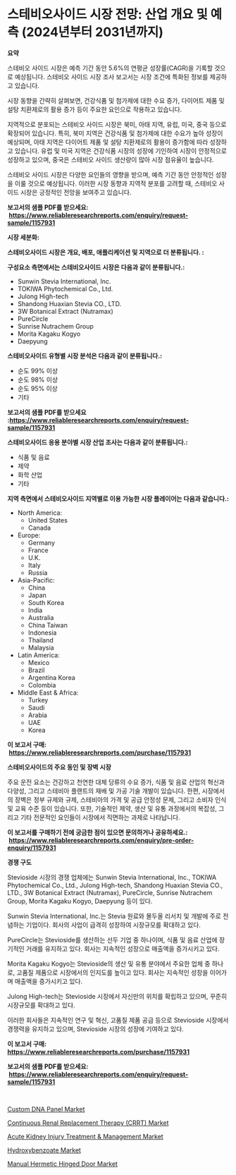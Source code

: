 <p><h1>스테비오사이드 시장 전망: 산업 개요 및 예측 (2024년부터 2031년까지)</h1></p><p><strong>요약</strong></p>
<p><p>스테비오 사이드 시장은 예측 기간 동안 5.6%의 연평균 성장률(CAGR)을 기록할 것으로 예상됩니다. 스테비오 사이드 시장 조사 보고서는 시장 조건에 특화된 정보를 제공하고 있습니다.</p><p>시장 동향을 간략히 살펴보면, 건강식품 및 첨가제에 대한 수요 증가, 다이어트 제품 및 설탕 치환제로의 활용 증가 등이 주요한 요인으로 작용하고 있습니다.</p><p>지역적으로 분포되는 스테비오 사이드 시장은 북미, 아태 지역, 유럽, 미국, 중국 등으로 확장되어 있습니다. 특히, 북미 지역은 건강식품 및 첨가제에 대한 수요가 높아 성장이 예상되며, 아태 지역은 다이어트 제품 및 설탕 치환제로의 활용이 증가함에 따라 성장하고 있습니다. 유럽 및 미국 지역은 건강식품 시장의 성장에 기인하여 시장이 안정적으로 성장하고 있으며, 중국은 스테비오 사이드 생산량이 많아 시장 점유율이 높습니다.</p><p>스테비오 사이드 시장은 다양한 요인들의 영향을 받으며, 예측 기간 동안 안정적인 성장을 이룰 것으로 예상됩니다. 이러한 시장 동향과 지역적 분포를 고려할 때, 스테비오 사이드 시장은 긍정적인 전망을 보여주고 있습니다.</p></p>
<p><strong>보고서의 샘플 PDF를 받으세요: &nbsp;<a href="https://www.reliableresearchreports.com/enquiry/request-sample/1157931">https://www.reliableresearchreports.com/enquiry/request-sample/1157931</a></strong></p>
<p><strong>시장 세분화:</strong></p>
<p><strong> 스테비오사이드 시장은 개요, 배포, 애플리케이션 및 지역으로 더 분류됩니다. :</strong></p>
<p><strong>구성요소 측면에서는 스테비오사이드 시장은 다음과 같이 분류됩니다.:</strong></p>
<p><ul><li>Sunwin Stevia International, Inc.</li><li>TOKIWA Phytochemical Co., Ltd.</li><li>Julong High-tech</li><li>Shandong Huaxian Stevia CO., LTD.</li><li>3W Botanical Extract (Nutramax)</li><li>PureCircle</li><li>Sunrise Nutrachem Group</li><li>Morita Kagaku Kogyo</li><li>Daepyung</li></ul></p>
<p><strong> 스테비오사이드 유형별 시장 분석은 다음과 같이 분류됩니다.:</strong></p>
<p><ul><li>순도 99% 이상</li><li>순도 98% 이상</li><li>순도 95% 이상</li><li>기타</li></ul></p>
<p><strong>보고서의 샘플 PDF를 받으세요 :<a href="https://www.reliableresearchreports.com/enquiry/request-sample/1157931">https://www.reliableresearchreports.com/enquiry/request-sample/1157931</a></strong></p>
<p><strong> 스테비오사이드 응용 분야별 시장 산업 조사는 다음과 같이 분류됩니다.:</strong></p>
<p><ul><li>식품 및 음료</li><li>제약</li><li>화학 산업</li><li>기타</li></ul></p>
<p><strong>지역 측면에서 스테비오사이드 지역별로 이용 가능한 시장 플레이어는 다음과 같습니다.:</strong></p>
<p><ul>
    <li>
        North America:
        <ul>
            <li>United States</li>
            <li>Canada</li>
        </ul>
    </li>
    <li>
        Europe:
        <ul>
            <li>Germany</li>
            <li>France</li>
            <li>U.K.</li>
            <li>Italy</li>
            <li>Russia</li>
        </ul>
    </li>
    <li>
        Asia-Pacific:
        <ul>
            <li>China</li>
            <li>Japan</li>
            <li>South Korea</li>
            <li>India</li>
            <li>Australia</li>
            <li>China Taiwan</li>
            <li>Indonesia</li>
            <li>Thailand</li>
            <li>Malaysia</li>
        </ul>
    </li>
    <li>
        Latin America:
        <ul>
            <li>Mexico</li>
            <li>Brazil</li>
            <li>Argentina Korea</li>
            <li>Colombia</li>
        </ul>
    </li>
    <li>
        Middle East & Africa:
        <ul>
            <li>Turkey</li>
            <li>Saudi</li>
            <li>Arabia</li>
            <li>UAE</li>
            <li>Korea</li>
        </ul>
    </li>
    </ul></p>
<p><strong>이 보고서 구매: &nbsp;<a href="https://www.reliableresearchreports.com/purchase/1157931">https://www.reliableresearchreports.com/purchase/1157931</a></strong></p>
<p><strong>스테비오사이드의 주요 동인 및 장벽 시장</strong></p>
<p><p>주요 운전 요소는 건강하고 천연한 대체 당류의 수요 증가, 식품 및 음료 산업의 혁신과 다양성, 그리고 스테비아 플랜트의 재배 및 가공 기술 개발이 있습니다. 한편, 시장에서의 장벽은 정부 규제와 규제, 스테비아의 가격 및 공급 안정성 문제, 그리고 소비자 인식 및 교육 수준 등이 있습니다. 또한, 기술적인 제약, 생산 및 유통 과정에서의 복잡성, 그리고 기타 전문적인 요인들이 시장에서 직면하는 과제로 나타납니다.</p></p>
<p><strong>이 보고서를 구매하기 전에 궁금한 점이 있으면 문의하거나 공유하세요.: &nbsp;<a href="https://www.reliableresearchreports.com/enquiry/pre-order-enquiry/1157931">https://www.reliableresearchreports.com/enquiry/pre-order-enquiry/1157931</a></strong></p>
<p><strong>경쟁 구도</strong></p>
<p><p>Stevioside 시장의 경쟁 업체에는 Sunwin Stevia International, Inc., TOKIWA Phytochemical Co., Ltd., Julong High-tech, Shandong Huaxian Stevia CO., LTD., 3W Botanical Extract (Nutramax), PureCircle, Sunrise Nutrachem Group, Morita Kagaku Kogyo, Daepyung 등이 있다. </p><p>Sunwin Stevia International, Inc.는 Stevia 원료와 몰두올 리서치 및 개발에 주로 전념하는 기업이다. 회사의 사업이 급격히 성장하여 시장규모를 확대하고 있다.</p><p>PureCircle는 Stevioside를 생산하는 선두 기업 중 하나이며, 식품 및 음료 산업에 장기적인 거래를 유지하고 있다. 회사는 지속적인 성장으로 매출액을 증가시키고 있다.</p><p>Morita Kagaku Kogyo는 Stevioside의 생산 및 유통 분야에서 주요한 업체 중 하나로, 고품질 제품으로 시장에서의 인지도를 높이고 있다. 회사는 지속적인 성장을 이어가며 매출액을 증가시키고 있다. </p><p>Julong High-tech는 Stevioside 시장에서 자신만의 위치를 확립하고 있으며, 꾸준히 시장규모를 확대하고 있다.</p><p>이러한 회사들은 지속적인 연구 및 혁신, 고품질 제품 공급 등으로 Stevioside 시장에서 경쟁력을 유지하고 있으며, Stevioside 시장의 성장에 기여하고 있다.</p></p>
<p><strong>이 보고서 구매: &nbsp; <a href="https://www.reliableresearchreports.com/purchase/1157931">https://www.reliableresearchreports.com/purchase/1157931</a></strong></p>
<p><strong>보고서의 샘플 PDF를 받으세요: &nbsp;<a href="https://www.reliableresearchreports.com/enquiry/request-sample/1157931">https://www.reliableresearchreports.com/enquiry/request-sample/1157931</a></strong><strong></strong></p>
<p>&nbsp;</p>
<p><p><a href="https://five-trouble-98a.notion.site/Custom-DNA-Panel-Market-Size-Market-Trends-and-Growth-Outlook-forecasted-for-period-from-2024-to-2-0263dd31c21147a8951a9c1ebc2a00ea">Custom DNA Panel Market</a></p><p><a href="https://issuu.com/reportprime-2/docs/continuous-renal-replacement-therapy-crrt-market-s">Continuous Renal Replacement Therapy (CRRT) Market</a></p><p><a href="https://issuu.com/reportprime-2/docs/acute-kidney-injury-treatment-management-market-si">Acute Kidney Injury Treatment & Management Market</a></p><p><a href="https://github.com/jj19131/Market-Research-Report-List-1/blob/main/hydroxybenzoate-market.md">Hydroxybenzoate Market</a></p><p><a href="https://nifty-kite-d51.notion.site/Manual-Hermetic-Hinged-Door-Market-Research-Report-The-Key-To-Successful-Business-Strategy-Forecast-b87022e94b524ee4976b70c9b6344197">Manual Hermetic Hinged Door Market</a></p></p>
